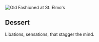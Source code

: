 ![Old Fashioned at St. Elmo's](/img/special-cherrydrink.png)

## Dessert

Libations, sensations, that stagger the mind.


